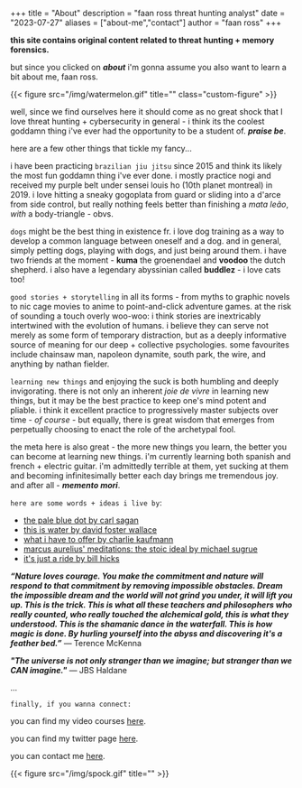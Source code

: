 +++
title = "About"
description = "faan ross threat hunting analyst"
date = "2023-07-27"
aliases = ["about-me","contact"]
author = "faan ross"
+++

**this site contains original content related to threat hunting + memory forensics.**

but since you clicked on ***about*** i'm gonna assume you also want to learn a bit about me, faan ross.

{{< figure src="/img/watermelon.gif" title="" class="custom-figure" >}}

well, since we find ourselves here it should come as no great shock that I love threat hunting + cybersecurity in general - i think its the coolest goddamn thing i've ever had the opportunity to be a student of. ***praise be***. 

here are a few other things that tickle my fancy...

<!-- {{< figure src="/img/attack_kip.gif" title="" class="custom-figure" >}} -->

i have been practicing `brazilian jiu jitsu` since 2015 and think its likely the most fun goddamn thing i've ever done. i mostly practice nogi and received my purple belt under sensei louis ho (10th planet montreal) in 2019. i love hitting a sneaky gogoplata from guard or sliding into a d'arce from side control, but really nothing feels better than finishing a *mata leão*, *with* a body-triangle - obvs. 

<!-- {{< figure src="/img/goodboy.gif" title="" class="custom-figure" >}} -->

`dogs` might be the best thing in existence fr. i love dog training as a way to develop a common language between oneself and a dog. and in general, simply petting dogs, playing with dogs, and just being around them. i have two friends at the moment - **kuma** the groenendael and **voodoo** the dutch shepherd. i also have a legendary abyssinian called **buddlez** - i love cats too!  

`good stories + storytelling` in all its forms - from myths to graphic novels to nic cage movies to anime to point-and-click adventure games. at the risk of sounding a touch overly woo-woo: i think stories are inextricably intertwined with the evolution of humans. i believe they can serve not merely as some form of temporary distraction, but as a deeply informative source of meaning for our deep + collective psychologies. some favourites include chainsaw man, napoleon dynamite, south park, the wire, and anything by nathan fielder.

`learning new things` and enjoying the suck is both humbling and deeply invigorating. there is not only an inherent *joie de vivre* in learning new things, but it may be the best practice to keep one's mind potent and pliable. i think it excellent practice to progressively master subjects over time - *of course* - but equally, there is great wisdom that emerges from perpetually choosing to enact the role of the archetypal fool. 

the meta here is also great - the more new things you learn, the better you can become at learning new things. i'm currently learning both spanish and french + electric guitar. i'm admittedly terrible at them, yet sucking at them and becoming infinitesimally better each day brings me tremendous joy. and after all - ***memento mori***.

<!-- {{< figure src="/img/mckenna.gif" title="" class="custom-figure" >}} -->

`here are some words + ideas i live by`: 
- [the pale blue dot by carl sagan](https://www.youtube.com/watch?v=wupToqz1e2g)
- [this is water by david foster wallace](https://www.youtube.com/watch?v=eC7xzavzEKY)
- [what i have to offer by charlie kaufmann](https://vimeo.com/45097801)
- [marcus aurelius' meditations: the stoic ideal by michael sugrue](https://www.youtube.com/watch?v=Auuk1y4DRgk)
- [it's just a ride by bill hicks](https://www.youtube.com/watch?v=KgzQuE1pR1w)

***“Nature loves courage. You make the commitment and nature will respond to that commitment by removing impossible obstacles. Dream the impossible dream and the world will not grind you under, it will lift you up. This is the trick. This is what all these teachers and philosophers who really counted, who really touched the alchemical gold, this is what they understood. This is the shamanic dance in the waterfall. This is how magic is done. By hurling yourself into the abyss and discovering it's a feather bed.”***
― Terence McKenna

***"The universe is not only stranger than we imagine; but stranger than we CAN imagine."***
― JBS Haldane

...

`finally, if you wanna connect:`

you can find my video courses [here](https://www.youtube.com/channel/UCtwchzdOYHiXai5BxXPiHMg).

you can find my twitter page [here](https://www.twitter.com/faanross).

you can contact me [here](mailto:moi@faanross.com).

{{< figure src="/img/spock.gif" title="" >}}







